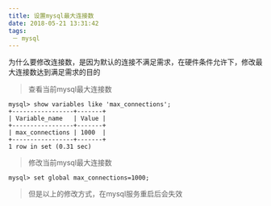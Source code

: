 ```yaml
---
title: 设置mysql最大连接数
date: 2018-05-21 13:31:42
tags:
 － mysql
---
```


为什么要修改连接数，是因为默认的连接不满足需求，在硬件条件允许下，修改最大连接数达到满足需求的目的

> 查看当前mysql最大连接数

```
mysql> show variables like 'max_connections';
+-----------------+-------+
| Variable_name   | Value |
+-----------------+-------+
| max_connections | 1000  |
+-----------------+-------+
1 row in set (0.31 sec)
```

> 修改当前mysql最大连接数

```
mysql> set global max_connections=1000;
```

> 但是以上的修改方式，在mysql服务重启后会失效
